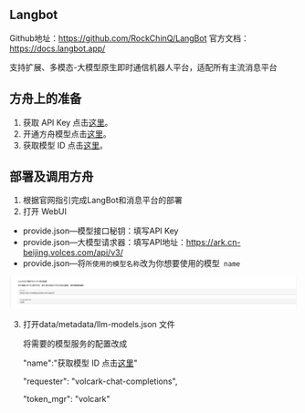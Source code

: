 ## Langbot

Github地址：https://github.com/RockChinQ/LangBot
官方文档：https://docs.langbot.app/

支持扩展、多模态-大模型原生即时通信机器人平台，适配所有主流消息平台

## **方舟**上的准备


1. 获取 API Key 点击[这里](https://console.volcengine.com/ark/region:ark+cn-beijing/apiKey)。
2. 开通方舟模型点击[这里](https://console.volcengine.com/ark/region:ark+cn-beijing/openManagement)。
3. 获取模型 ID 点击[这里](https://www.volcengine.com/docs/82379/1330310#%E6%96%87%E6%9C%AC%E7%94%9F%E6%88%90)。


## 部署及调用方舟


1. 根据官网指引完成LangBot和消息平台的部署
2. 打开 WebUI

- provide.json—模型接口秘钥：填写API Key 
- provide.json—大模型请求器：填写API地址：https://ark.cn-beijing.volces.com/api/v3/
- provide.json—将`所使用的模型名称`改为你想要使用的模型` name`

<div style="text-align: center"><img src="asset/1.png" width="667px" /></div>

3. 打开data/metadata/llm-models.json 文件

   将需要的模型服务的配置改成

   "name":"获取模型 ID 点击[这里](https://www.volcengine.com/docs/82379/1330310#%E6%96%87%E6%9C%AC%E7%94%9F%E6%88%90)"

   "requester": "volcark-chat-completions",

   "token_mgr": "volcark"